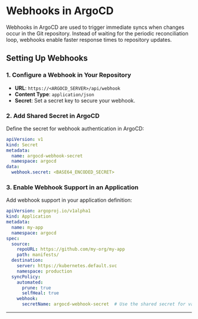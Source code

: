 # Webhooks in ArgoCD

Webhooks in ArgoCD are used to trigger immediate syncs when changes occur in the Git repository. Instead of waiting for the periodic reconciliation loop, webhooks enable faster response times to repository updates.

## Setting Up Webhooks

### 1. Configure a Webhook in Your Repository
- **URL**: `https://<ARGOCD_SERVER>/api/webhook`
- **Content Type**: `application/json`
- **Secret**: Set a secret key to secure your webhook.

### 2. Add Shared Secret in ArgoCD
Define the secret for webhook authentication in ArgoCD:
```yaml
apiVersion: v1
kind: Secret
metadata:
  name: argocd-webhook-secret
  namespace: argocd
data:
  webhook.secret: <BASE64_ENCODED_SECRET>
```

### 3. Enable Webhook Support in an Application
Add webhook support in your application definition:
```yaml
apiVersion: argoproj.io/v1alpha1
kind: Application
metadata:
  name: my-app
  namespace: argocd
spec:
  source:
    repoURL: https://github.com/my-org/my-app
    path: manifests/
  destination:
    server: https://kubernetes.default.svc
    namespace: production
  syncPolicy:
    automated:
      prune: true
      selfHeal: true
    webhook:
      secretName: argocd-webhook-secret  # Use the shared secret for validation
```

---
